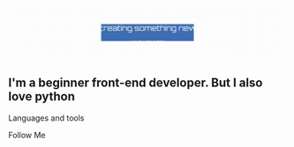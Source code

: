 ![Header](https://github.com/dbl1nov/telegrambotshop/blob/main/headergit.gif)

## I'm a beginner front-end developer. But I also love python

Languages and tools

Follow Me
